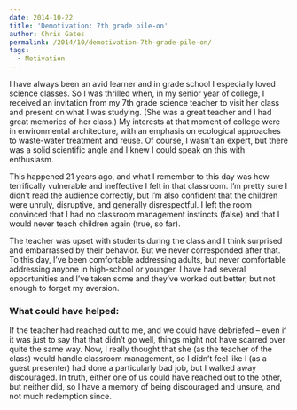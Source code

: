 ```yaml
---
date: 2014-10-22
title: 'Demotivation: 7th grade pile-on'
author: Chris Gates
permalink: /2014/10/demotivation-7th-grade-pile-on/
tags:
  - Motivation
---
```

I have always been an avid learner and in grade school I especially loved science classes. So I was thrilled when, in my senior year of college, I received an invitation from my 7th grade science teacher to visit her class and present on what I was studying. (She was a great teacher and I had great memories of her class.) My interests at that moment of college were in environmental architecture, with an emphasis on ecological approaches to waste-water treatment and reuse. Of course, I wasn’t an expert, but there was a solid scientific angle and I knew I could speak on this with enthusiasm.

This happened 21 years ago, and what I remember to this day was how terrifically vulnerable and ineffective I felt in that classroom. I’m pretty sure I didn’t read the audience correctly, but I’m also confident that the children were unruly, disruptive, and generally disrespectful. I left the room convinced that I had no classroom management instincts (false) and that I would never teach children again (true, so far).

The teacher was upset with students during the class and I think surprised and embarrassed by their behavior. But we never corresponded after that. To this day, I’ve been comfortable addressing adults, but never comfortable addressing anyone in high-school or younger. I have had several opportunities and I’ve taken some and they’ve worked out better, but not enough to forget my aversion.

### What could have helped:

If the teacher had reached out to me, and we could have debriefed – even if it was just to say that that didn’t go well, things might not have scarred over quite the same way. Now, I really thought that she (as the teacher of the class) would handle classroom management, so I didn’t feel like I (as a guest presenter) had done a particularly bad job, but I walked away discouraged. In truth, either one of us could have reached out to the other, but neither did, so I have a memory of being discouraged and unsure, and not much redemption since.

&nbsp;
